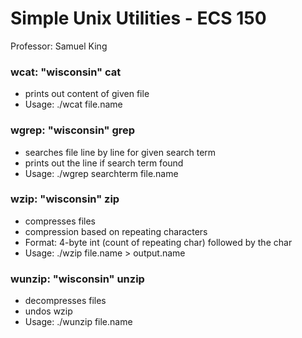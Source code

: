 # Simple Unix Utilities - ECS 150
Professor: Samuel King


### wcat: "wisconsin" cat
- prints out content of given file
- Usage: ./wcat file.name

### wgrep: "wisconsin" grep
- searches file line by line for given search term
- prints out the line if search term found
- Usage: ./wgrep searchterm file.name

### wzip: "wisconsin" zip
- compresses files
- compression based on repeating characters
- Format: 4-byte int (count of repeating char) followed by the char
- Usage: ./wzip file.name > output.name

### wunzip: "wisconsin" unzip
- decompresses files
- undos wzip
- Usage: ./wunzip file.name
